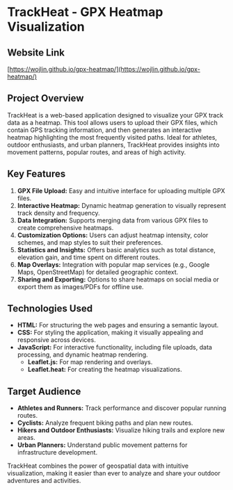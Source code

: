 # TrackHeat - GPX Heatmap Visualization

## Website Link 

[https://wojlin.github.io/gpx-heatmap/](https://wojlin.github.io/gpx-heatmap/)

## Project Overview
TrackHeat is a web-based application designed to visualize your GPX track data as a heatmap. This tool allows users to upload their GPX files, which contain GPS tracking information, and then generates an interactive heatmap highlighting the most frequently visited paths. Ideal for athletes, outdoor enthusiasts, and urban planners, TrackHeat provides insights into movement patterns, popular routes, and areas of high activity.

## Key Features

1. **GPX File Upload:** Easy and intuitive interface for uploading multiple GPX files.
2. **Interactive Heatmap:** Dynamic heatmap generation to visually represent track density and frequency.
3. **Data Integration:** Supports merging data from various GPX files to create comprehensive heatmaps.
4. **Customization Options:** Users can adjust heatmap intensity, color schemes, and map styles to suit their preferences.
5. **Statistics and Insights:** Offers basic analytics such as total distance, elevation gain, and time spent on different routes.
6. **Map Overlays:** Integration with popular map services (e.g., Google Maps, OpenStreetMap) for detailed geographic context.
7. **Sharing and Exporting:** Options to share heatmaps on social media or export them as images/PDFs for offline use.

## Technologies Used

- **HTML:** For structuring the web pages and ensuring a semantic layout.
- **CSS:** For styling the application, making it visually appealing and responsive across devices.
- **JavaScript:** For interactive functionality, including file uploads, data processing, and dynamic heatmap rendering.
  - **Leaflet.js:** For map rendering and overlays.
  - **Leaflet.heat:** For creating the heatmap visualizations.

## Target Audience

- **Athletes and Runners:** Track performance and discover popular running routes.
- **Cyclists:** Analyze frequent biking paths and plan new routes.
- **Hikers and Outdoor Enthusiasts:** Visualize hiking trails and explore new areas.
- **Urban Planners:** Understand public movement patterns for infrastructure development.

TrackHeat combines the power of geospatial data with intuitive visualization, making it easier than ever to analyze and share your outdoor adventures and activities.
